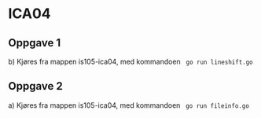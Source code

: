 # ICA04

## Oppgave 1
b) Kjøres fra mappen is105-ica04, med kommandoen ` go run lineshift.go`

## Oppgave 2
a) Kjøres fra mappen is105-ica04, med kommandoen ` go run fileinfo.go`